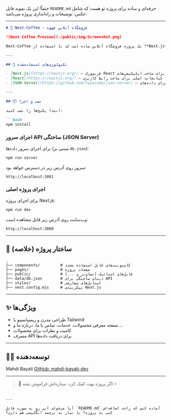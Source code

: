حتماً! این یک نمونه فایل `README.md` حرفه‌ای و ساده برای پروژه تو هست که شامل عکس، توضیحات و راه‌اندازی پروژه می‌باشد:

---

````markdown
# 🍵 Next-Coffee - فروشگاه آنلاین قهوه

![Next Coffee Preview](./public/img/Screenshot.png)

Next-Coffee یک پروژه فروشگاه آنلاین ساده است که با استفاده از **Next.js** ساخته شده و از **JSON Server** برای شبیه‌سازی API استفاده می‌کند.

---

## 🧰 تکنولوژی‌های استفاده‌شده

- [Next.js](https://nextjs.org/) – فریم‌ورک React برای ساخت اپلیکیشن‌های SSR و SSG
- [React](https://reactjs.org/) – کتابخانه اصلی برای ساخت رابط کاربری
- [JSON Server](https://github.com/typicode/json-server) – سرور ساختگی برای داده‌های RESTful

---

## 📦 نصب و اجرا

ابتدا پکیج‌ها را نصب کنید:

```bash
npm install
````

### اجرای سرور API ساختگی (JSON Server)

برای اجرای سرور داده‌ها (مبتنی بر `db.json`):

```bash
npm run server
```

سرور روی آدرس زیر در دسترس خواهد بود:

```
http://localhost:3001
```

### اجرای پروژه اصلی

برای اجرای پروژه Next.js:

```bash
npm run dev
```

وب‌سایت روی آدرس زیر قابل مشاهده است:

```
http://localhost:3000
```

---

## 📁 ساختار پروژه (خلاصه)

```
.
├── components/         # کامپوننت‌های قابل استفاده مجدد
├── pages/              # صفحات پروژه
├── public/             # فایل‌های استاتیک (تصاویر و ...)
├── data/db.json        # دیتای ساختگی برای API
├── styles/             # استایل‌های سفارشی
├── next.config.mjs     # پیکربندی Next.js
```

---

## ✨ ویژگی‌ها

* طراحی مدرن و ریسپانسیو با Tailwind
* صفحه معرفی محصولات، خدمات، تماس با ما، درباره ما و ...
* کامنت و نظرات برای محصولات
* مصرف API برای دریافت داده‌ها

---

## 👨‍💻 توسعه‌دهنده

Mahdi Bayati
[GitHub: mahdi-bayati-dev](https://github.com/mahdi-bayati-dev)

---

> 📝 اگر پروژه بهت کمک کرد، ستاره‌اش فراموش نشه ⭐

```

---

آیا می‌خوای این رو به صورت فایل `README.md` آماده کنم که راحت اضافه‌اش کنی به پروژه؟ یا نیاز به ترجمه انگلیسی هم داری؟
```
